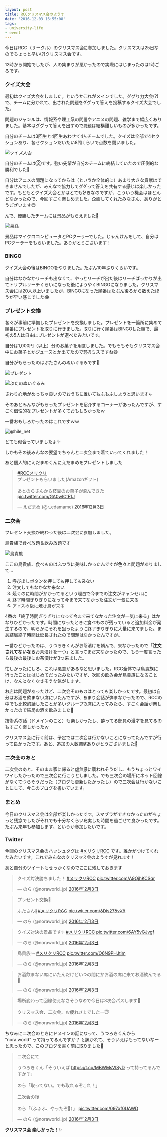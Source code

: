 ```yaml
---
layout: post
title: RCCクリスマス会のようす
date: '2016-12-03 16:55:08'
tags:
- university-life
- event
---
```


今日はRCC（サークル）のクリスマス会に参加しました。クリスマスは25日なのでちょっと早い(?)クリスマス会です。

12時から開始でしたが、人の集まりが悪かったので実際にはじまったのは1時ごろです。

### クイズ大会
最初はクイズ大会をしました。というかこれがメインでした。ググり力大会(?)で、チームに分かれて、出された問題をググって答えを投稿するクイズ大会でした。

問題のジャンルは、情報系や理工系の問題やアニメの問題、雑学まで幅広くありました。基本はググって答えを出すので問題は結構難しいものが多かったです。

自分のチームは3回生と4回生あわせて4人チームでした。クイズは全部で4セクションあり、各セクションだいたい8問くらいで点数を競いました。

![クイズ大会](https://raw.githubusercontent.com/noraworld/blog-content/main/rcc-xmas-party-2016/quiz_battle.jpg)

自分のチームは②です。強い先輩が自分のチームに終結していたので圧倒的な勝利でした💪

自分はアニメの問題になってからは（というか全体的に）あまり大きな貢献はできませんでしたが、みんなで協力してググって答えを共有する感じは楽しかったです。もともとクイズ大会とかはとても好きなのですが、こういう機会はほとんどなかったので、今回すごく楽しめました。企画してくれたみなさん、ありがとうございます😊

んで、優勝したチームには景品がもらえました🎁

![景品](https://raw.githubusercontent.com/noraworld/blog-content/main/rcc-xmas-party-2016/pc_cooler.jpg)

景品はマイクロコンピュータとPCクーラーでした。じゃんけんをして、自分はPCクーラーをもらいました。ありがとうございます！

### BINGO
クイズ大会の後はBINGOをやりました。たぶん10年ぶりくらいです。

自分はなかなかリーチも出なくて、やっとリーチが出た後はリーチばっかりが出てトリプルリーチくらいになった後にようやくBINGOになりました。クリスマス会には20人以上いましたが、BINGOになった順番はたぶん後ろから数えたほうが早い感じでした😂

### プレゼント交換
各々が事前に準備したプレゼントを交換しました。プレゼントを一箇所に集めて順番にプレゼントを取りに行きました。取りに行く順番はBINGOした順で、最初の5人は自由にプレゼントが選べたみたいです。

自分は1,000円（以上）分のお菓子を用意しました。でもそもそもクリスマス会中にお菓子とかジュースとか出てたので選択ミスですね😅

自分がもらったのはぶたさんのぬいぐるみです🐷

![プレゼント](https://raw.githubusercontent.com/noraworld/blog-content/main/rcc-xmas-party-2016/present_bag.jpg)

![ぶたのぬいぐるみ](https://raw.githubusercontent.com/noraworld/blog-content/main/rcc-xmas-party-2016/present_pig.jpg)

さわり心地がめっちゃ良いのでおうちに置いてもふもふしようと思います←

そのあとみんながもらったプレゼントを紹介するコーナーがあったんですが、すごく個性的なプレゼントが多くておもしろかったｗ

一番おもしろかったのはこれですｗｗ

![@hile_net](https://raw.githubusercontent.com/noraworld/blog-content/main/rcc-xmas-party-2016/inazuma_utsuron.jpg)

とても似合っていましたよ✨

しかもその後みんなの要望でちゃんと二次会まで着ていってくれました！

あと個人的にえだまめくんにえだまめをプレゼントしました

<blockquote class="twitter-tweet" data-lang="ja"><p lang="ja" dir="ltr"><a href="https://twitter.com/hashtag/RCC%E3%83%A1%E3%83%AA%E3%82%AF%E3%83%AA?src=hash">#RCCメリクリ</a><br>プレゼントもらいました(Amazonギフト)<br><br>あとのらさんから枝豆のお菓子が飛んできた <a href="https://t.co/GA0wlCtE1J">pic.twitter.com/GA0wlCtE1J</a></p>&mdash; えだまめ (@r_edamame) <a href="https://twitter.com/r_edamame/status/804969506846035968">2016年12月3日</a></blockquote>
<script async src="//platform.twitter.com/widgets.js" charset="utf-8"></script>

### 二次会
プレゼント交換が終わった後は二次会に参加しました。

鳥貴族で食べ放題＆飲み放題です

![鳥貴族](https://raw.githubusercontent.com/noraworld/blog-content/main/rcc-xmas-party-2016/torikizoku.jpg)

ここの鳥貴族、食べものはふつうに美味しかったんですが色々と問題がありまして…

1. 呼び出しボタンを押しても押しても来ない
2. 注文してもなかなか来ない
3. 焼くのに時間がかかってるという理由で今までの注文がキャンセルに
4. 終了時間ぎりぎりになって今まで来てなかった注文が一気に来る
5. アイスの後に焼き鳥が来る

4番の「終了時間ぎりぎりになって今まで来てなかった注文が一気に来る」はかなりひどかったです。時間になったときに食べものが残っていると追加料金が発生するので、明らかにそれを狙ったように終了ぎりぎりに大量に来てました。まあ結局終了時間は延長されたので問題はなかったんですが。

一番ひどかったのは、うつろきくんがお茶漬けを頼んで、来なかったので「**注文されてないなら**お茶漬けを一つ」と言ってまだ来なかったので、もう一度言ったら最後の最後にお茶漬けが3つ来ました。

忙しかったにしろ、これは悪意があるなと思いました。RCC全体では鳥貴族に行ったことははじめてだったみたいですが、次回の飲み会が鳥貴族になることは、なんとなくなさそうな気がします。

お店は問題があったけど、二次会そのものはとっても楽しかったです。最初は自分はお酒を飲まない席にいたんですが、あまり会話が弾まなかったので、RCCの中でも比較的話したことが多いグループの席に入ってみたら、すごく会話が楽しかったので結局お酒を飲みました🍹

技術系の話（ドメインのこと）も楽しかったし、酔ってる部員の漫才を見てるのもすごく楽しかったｗ

クリスマス会に行く前は、予定では二次会は行かないことになってたんですが行って良かったです。あと、追加の人数調整ありがとうございました🙏

### 二次会のあと
二次会のあと、そのまま家に帰ると虚無感に襲われそうだし、もうちょっとワイワイしたかったので三次会に行こうとしました。でも三次会の場所にネット回線がなくてつらそうだった（ブログも更新したかったし）ので三次会は行かないことにして、今このブログを書いています。

### まとめ
今日のクリスマス会は全部が楽しかったです。スマブラができなかったのがちょっと残念でしたがそれでも十分なくらい充実した時間を過ごせて良かったです。たぶん来年も参加します、というか参加したいです。

### Twitter
今回のクリスマス会のハッシュタグは [#メリクリRCC](https://twitter.com/search?q=%E3%83%A1%E3%83%AA%E3%82%AF%E3%83%AARCC) です。誰かがつけてくれたみたいです。これでみんなのクリスマス会のようすが見れます！

あと自分のツイートもせっかくなのでここに残しておきます

<blockquote class="twitter-tweet" data-lang="ja"><p lang="ja" dir="ltr">クイズ対決勝ちました！ <a href="https://twitter.com/hashtag/%E3%83%A1%E3%83%AA%E3%82%AF%E3%83%AARCC?src=hash">#メリクリRCC</a> <a href="https://t.co/A9OjhKCSqr">pic.twitter.com/A9OjhKCSqr</a></p>&mdash; のら (@noraworld_jp) <a href="https://twitter.com/noraworld_jp/status/804954599668912128">2016年12月3日</a></blockquote>
<script async src="//platform.twitter.com/widgets.js" charset="utf-8"></script>

<blockquote class="twitter-tweet" data-lang="ja"><p lang="ja" dir="ltr">プレゼント交換🎁<br><br>ぶたさん🐷<a href="https://twitter.com/hashtag/%E3%83%A1%E3%83%AA%E3%82%AF%E3%83%AARCC?src=hash">#メリクリRCC</a> <a href="https://t.co/8Dls278vX9">pic.twitter.com/8Dls278vX9</a></p>&mdash; のら (@noraworld_jp) <a href="https://twitter.com/noraworld_jp/status/804961754920816640">2016年12月3日</a></blockquote>
<script async src="//platform.twitter.com/widgets.js" charset="utf-8"></script>

<blockquote class="twitter-tweet" data-lang="ja"><p lang="ja" dir="ltr">クイズ対決の景品です✨ <a href="https://twitter.com/hashtag/%E3%83%A1%E3%83%AA%E3%82%AF%E3%83%AARCC?src=hash">#メリクリRCC</a> <a href="https://t.co/6AY5vGJvgf">pic.twitter.com/6AY5vGJvgf</a></p>&mdash; のら (@noraworld_jp) <a href="https://twitter.com/noraworld_jp/status/804964519747297280">2016年12月3日</a></blockquote>
<script async src="//platform.twitter.com/widgets.js" charset="utf-8"></script>

<blockquote class="twitter-tweet" data-lang="ja"><p lang="ja" dir="ltr">鳥貴族〜 <a href="https://twitter.com/hashtag/%E3%83%A1%E3%83%AA%E3%82%AF%E3%83%AARCC?src=hash">#メリクリRCC</a> <a href="https://t.co/O6N9PHJtim">pic.twitter.com/O6N9PHJtim</a></p>&mdash; のら (@noraworld_jp) <a href="https://twitter.com/noraworld_jp/status/804996971542917121">2016年12月3日</a></blockquote>
<script async src="//platform.twitter.com/widgets.js" charset="utf-8"></script>

<blockquote class="twitter-tweet" data-lang="ja"><p lang="ja" dir="ltr">お酒飲まない席にいたんだけどいつの間にかお酒の席に来てお酒飲んでる🍶</p>&mdash; のら (@noraworld_jp) <a href="https://twitter.com/noraworld_jp/status/805025870607884288">2016年12月3日</a></blockquote>
<script async src="//platform.twitter.com/widgets.js" charset="utf-8"></script>

<blockquote class="twitter-tweet" data-lang="ja"><p lang="ja" dir="ltr">場所変わって回線使えなさそうなので今日は3次会パスします🙇<br><br>クリスマス会、二次会、お疲れさまでしたー😇</p>&mdash; のら (@noraworld_jp) <a href="https://twitter.com/noraworld_jp/status/805059037482008577">2016年12月3日</a></blockquote>
<script async src="//platform.twitter.com/widgets.js" charset="utf-8"></script>

ちなみに二次会のときにドメインの話になって、うつろきくんから "nora.world" って持ってるんですか？ と訊かれて、そういえばもってないなーと思ったので、このブログを書く前に取りました💪

<blockquote class="twitter-tweet" data-lang="ja"><p lang="ja" dir="ltr">二次会にて<br><br>うつろきくん「そういえば <a href="https://t.co/MBWMsVISyD">https://t.co/MBWMsVISyD</a> って持ってるんですか？」<br><br>のら「取ってない。でも取れるぞこれ！」<br><br>二次会の後<br><br>のら「（ふふふ、やったぞ💪）」 <a href="https://t.co/097xf0UAWD">pic.twitter.com/097xf0UAWD</a></p>&mdash; のら (@noraworld_jp) <a href="https://twitter.com/noraworld_jp/status/805084412324900868">2016年12月3日</a></blockquote>
<script async src="//platform.twitter.com/widgets.js" charset="utf-8"></script>

**クリスマス会 楽しかった！**✨
